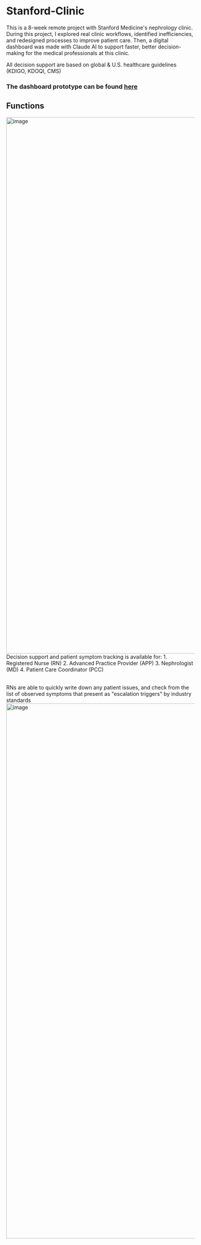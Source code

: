 # Stanford-Clinic
This is a 8-week remote project with Stanford Medicine's nephrology clinic. During this project, I explored real clinic workflows, identified inefficiencies, and redesigned processes to improve patient care. Then, a digital dashboard was made with Claude AI to support faster, better decision-making for the medical professionals at this clinic.

All decision support are based on global & U.S. healthcare guidelines (KDIGO, KDOQI, CMS)

### The dashboard prototype can be found [here](https://claude.ai/public/artifacts/19c3f7e9-815e-45b2-9e95-6f069699c3e0)

## Functions
<img width="1433" alt="image" src="https://github.com/user-attachments/assets/fea1809e-48fe-4fda-a206-fdde0599e57f" />
Decision support and patient symptom tracking is available for:
1. Registered Nurse (RN)
2. Advanced Practice Provider (APP)
3. Nephrologist (MD)
4. Patient Care Coordinator (PCC)<br><br>

RNs are able to quickly write down any patient issues, and check from the list of observed symptoms that present as "escalation triggers" by industry standards <br>
<img width="1430" alt="image" src="https://github.com/user-attachments/assets/a782474d-9c35-4780-8974-2669e0d0ddc3" />




